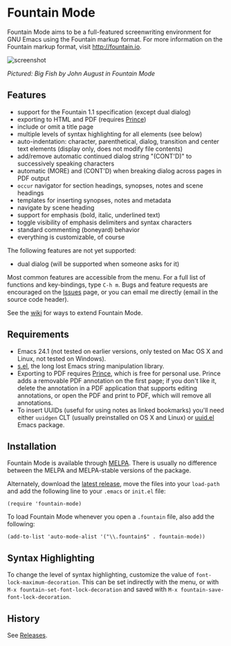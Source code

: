 Fountain Mode
=============

Fountain Mode aims to be a full-featured screenwriting environment for
GNU Emacs using the Fountain markup format. For more information on
the Fountain markup format, visit <http://fountain.io>.

![screenshot](https://dl.dropboxusercontent.com/u/94472468/fountain-mode-cdn/screenshot.png)

*Pictured: Big Fish by John August in Fountain Mode*

Features
--------

- support for the Fountain 1.1 specification (except dual dialog)
- exporting to HTML and PDF (requires [Prince][])
- include or omit a title page
- multiple levels of syntax highlighting for all elements (see below)
- auto-indentation: character, parenthetical, dialog, transition and
  center text elements (display only, does not modify file contents)
- add/remove automatic continued dialog string "(CONT'D)" to
  successively speaking characters
- automatic (MORE) and (CONT'D) when breaking dialog across pages in
  PDF output
- `occur` navigator for section headings, synopses, notes and scene
  headings
- templates for inserting synopses, notes and metadata
- navigate by scene heading
- support for emphasis (bold, italic, underlined text)
- toggle visibility of emphasis delimiters and syntax characters
- standard commenting (boneyard) behavior
- everything is customizable, of course

The following features are not yet supported:

- dual dialog (will be supported when someone asks for it)

Most common features are accessible from the menu. For a full list of
functions and key-bindings, type `C-h m`. Bugs and feature requests
are encouraged on the [Issues][] page, or you can email me
directly (email in the source code header).

See the [wiki][] for ways to extend Fountain Mode.

[prince]: http://www.princexml.com "Prince"
[issues]: https://github.com/rnkn/fountain-mode/issues "Fountain Mode issues"
[wiki]: https://github.com/rnkn/fountain-mode/wiki "Fountain Mode wiki"

Requirements
------------

- Emacs 24.1 (not tested on earlier versions, only tested on Mac OS X
  and Linux, not tested on Windows).
- [s.el][], the long lost Emacs string manipulation library.
- Exporting to PDF requires [Prince][], which is free for personal
  use. Prince adds a removable PDF annotation on the first page; if
  you don't like it, delete the annotation in a PDF application that
  supports editing annotations, or open the PDF and print to PDF,
  which will remove all annotations.
- To insert UUIDs (useful for using notes as linked bookmarks) you'll
  need either `uuidgen` CLT (usually preinstalled on OS X and Linux)
  or [uuid.el][] Emacs package.

[s.el]: https://github.com/magnars/s.el "s.el"
[uuid.el]: https://github.com/nicferrier/emacs-uuid "uuid.el"

Installation
------------

Fountain Mode is available through [MELPA][]. There is usually no
difference between the MELPA and MELPA-stable versions of the package.

Alternately, download the [latest release][], move the files into your
`load-path` and add the following line to your `.emacs` or `init.el`
file:

    (require 'fountain-mode)

To load Fountain Mode whenever you open a `.fountain` file, also add the
following:

    (add-to-list 'auto-mode-alist '("\\.fountain$" . fountain-mode))

[melpa]: http://melpa.milkbox.net "MELPA"
[latest release]: https://github.com/rnkn/fountain-mode/releases/latest "Fountain Mode latest release"

Syntax Highlighting
-------------------

To change the level of syntax highlighting, customize the value of
`font-lock-maximum-decoration`. This can be set indirectly with the
menu, or with `M-x fountain-set-font-lock-decoration` and saved with
`M-x fountain-save-font-lock-decoration`.

History
-------

See [Releases][].

[releases]: https://github.com/rnkn/fountain-mode/releases "Fountain Mode releases"
